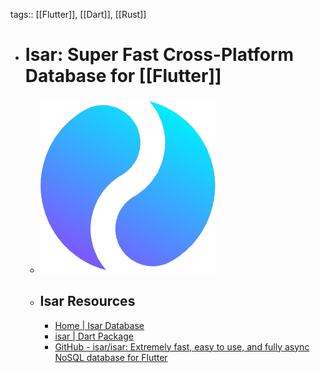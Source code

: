 tags:: [[Flutter]], [[Dart]], [[Rust]]

- # Isar: Super Fast Cross-Platform Database for [[Flutter]]
	- ![isar.png](../assets/isar_1703133698735_0.png)
	- ## Isar Resources
		- [Home | Isar Database](https://isar.dev/)
		- [isar | Dart Package](https://pub.dev/packages/isar)
		- [GitHub - isar/isar: Extremely fast, easy to use, and fully async NoSQL database for Flutter](https://github.com/isar/isar)